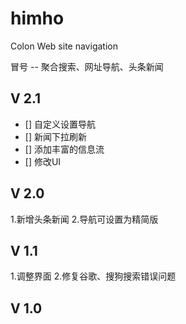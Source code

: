 # himho

Colon Web site navigation

冒号 -- 聚合搜索、网址导航、头条新闻

## V 2.1

- [] 自定义设置导航
- [] 新闻下拉刷新
- [] 添加丰富的信息流
- [] 修改UI

## V 2.0

1.新增头条新闻
2.导航可设置为精简版

## V 1.1
1.调整界面
2.修复谷歌、搜狗搜索错误问题

## V 1.0

